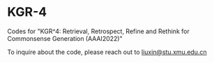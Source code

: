 # KGR-4
Codes for "KGR^4: Retrieval, Retrospect, Refine and Rethink for Commonsense Generation (AAAI2022)"

To inquire about the code, please reach out to liuxin@stu.xmu.edu.cn
